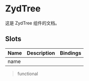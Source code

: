 # ZydTree

这是 ZydTree 组件的文档。

## Slots

| Name | Description | Bindings |
| ---- | ----------- | -------- |
| name |             |          |

> functional
